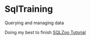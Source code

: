 # SqlTraining
Querying and managing data 

Doing my best to finish [SQLZoo Tutorial](https://sqlzoo.net/wiki/SQL_Tutorial)
